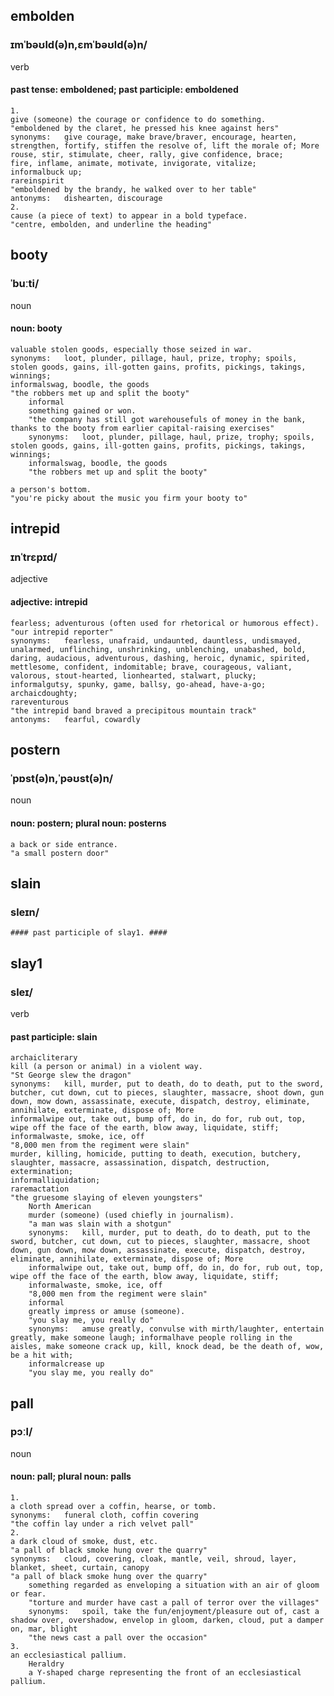 ## embolden ##
### ɪmˈbəʊld(ə)n,ɛmˈbəʊld(ə)n/ ###
verb
#### past tense: emboldened; past participle: emboldened ####

    1.
    give (someone) the courage or confidence to do something.
    "emboldened by the claret, he pressed his knee against hers"
    synonyms:	give courage, make brave/braver, encourage, hearten, strengthen, fortify, stiffen the resolve of, lift the morale of; More
    rouse, stir, stimulate, cheer, rally, give confidence, brace;
    fire, inflame, animate, motivate, invigorate, vitalize;
    informalbuck up;
    rareinspirit
    "emboldened by the brandy, he walked over to her table"
    antonyms:	dishearten, discourage
    2.
    cause (a piece of text) to appear in a bold typeface.
    "centre, embolden, and underline the heading"
	
## booty ##
### ˈbuːti/ ###
noun
#### noun: booty ####

    valuable stolen goods, especially those seized in war.
    synonyms:	loot, plunder, pillage, haul, prize, trophy; spoils, stolen goods, gains, ill-gotten gains, profits, pickings, takings, winnings;
    informalswag, boodle, the goods
    "the robbers met up and split the booty"
        informal
        something gained or won.
        "the company has still got warehousefuls of money in the bank, thanks to the booty from earlier capital-raising exercises"
        synonyms:	loot, plunder, pillage, haul, prize, trophy; spoils, stolen goods, gains, ill-gotten gains, profits, pickings, takings, winnings;
        informalswag, boodle, the goods
        "the robbers met up and split the booty"

    a person's bottom.
    "you're picky about the music you firm your booty to"

## intrepid ##
### ɪnˈtrɛpɪd/ ###
adjective
#### adjective: intrepid ####

    fearless; adventurous (often used for rhetorical or humorous effect).
    "our intrepid reporter"
    synonyms:	fearless, unafraid, undaunted, dauntless, undismayed, unalarmed, unflinching, unshrinking, unblenching, unabashed, bold, daring, audacious, adventurous, dashing, heroic, dynamic, spirited, mettlesome, confident, indomitable; brave, courageous, valiant, valorous, stout-hearted, lionhearted, stalwart, plucky;
    informalgutsy, spunky, game, ballsy, go-ahead, have-a-go;
    archaicdoughty;
    rareventurous
    "the intrepid band braved a precipitous mountain track"
    antonyms:	fearful, cowardly

## postern ##
### ˈpɒst(ə)n,ˈpəʊst(ə)n/ ###
noun
#### noun: postern; plural noun: posterns ####

    a back or side entrance.
    "a small postern door"
		
## slain ##
### sleɪn/ ###

    #### past participle of slay1. ####

## slay1 ##
### sleɪ/ ###
verb
#### past participle: slain ####

    archaicliterary
    kill (a person or animal) in a violent way.
    "St George slew the dragon"
    synonyms:	kill, murder, put to death, do to death, put to the sword, butcher, cut down, cut to pieces, slaughter, massacre, shoot down, gun down, mow down, assassinate, execute, dispatch, destroy, eliminate, annihilate, exterminate, dispose of; More
    informalwipe out, take out, bump off, do in, do for, rub out, top, wipe off the face of the earth, blow away, liquidate, stiff;
    informalwaste, smoke, ice, off
    "8,000 men from the regiment were slain"
    murder, killing, homicide, putting to death, execution, butchery, slaughter, massacre, assassination, dispatch, destruction, extermination;
    informalliquidation;
    raremactation
    "the gruesome slaying of eleven youngsters"
        North American
        murder (someone) (used chiefly in journalism).
        "a man was slain with a shotgun"
        synonyms:	kill, murder, put to death, do to death, put to the sword, butcher, cut down, cut to pieces, slaughter, massacre, shoot down, gun down, mow down, assassinate, execute, dispatch, destroy, eliminate, annihilate, exterminate, dispose of; More
        informalwipe out, take out, bump off, do in, do for, rub out, top, wipe off the face of the earth, blow away, liquidate, stiff;
        informalwaste, smoke, ice, off
        "8,000 men from the regiment were slain"
        informal
        greatly impress or amuse (someone).
        "you slay me, you really do"
        synonyms:	amuse greatly, convulse with mirth/laughter, entertain greatly, make someone laugh; informalhave people rolling in the aisles, make someone crack up, kill, knock dead, be the death of, wow, be a hit with;
        informalcrease up
        "you slay me, you really do"

## pall ##
### pɔːl/ ###
noun
#### noun: pall; plural noun: palls ####

    1.
    a cloth spread over a coffin, hearse, or tomb.
    synonyms:	funeral cloth, coffin covering
    "the coffin lay under a rich velvet pall"
    2.
    a dark cloud of smoke, dust, etc.
    "a pall of black smoke hung over the quarry"
    synonyms:	cloud, covering, cloak, mantle, veil, shroud, layer, blanket, sheet, curtain, canopy
    "a pall of black smoke hung over the quarry"
        something regarded as enveloping a situation with an air of gloom or fear.
        "torture and murder have cast a pall of terror over the villages"
        synonyms:	spoil, take the fun/enjoyment/pleasure out of, cast a shadow over, overshadow, envelop in gloom, darken, cloud, put a damper on, mar, blight
        "the news cast a pall over the occasion"
    3.
    an ecclesiastical pallium.
        Heraldry
        a Y-shaped charge representing the front of an ecclesiastical pallium.
